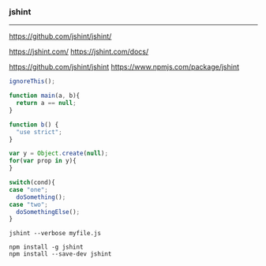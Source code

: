 ### jshint
---
https://github.com/jshint/jshint/

https://jshint.com/
https://jshint.com/docs/

https://github.com/jshint/jshint
https://www.npmjs.com/package/jshint

```js
ignoreThis();

function main(a, b){
  return a == null;
}

function b() {
  "use strict";
}

var y = Object.create(null);
for(var prop in y){
}

switch(cond){
case "one";
  doSomething();
case "two";
  doSomethingElse();
}
```

```
jshint --verbose myfile.js

npm install -g jshint
npm install --save-dev jshint

```

```
```

